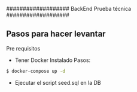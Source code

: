 ###################
BackEnd Prueba técnica
###################

## Pasos para hacer levantar
Pre requisitos 
 - Tener Docker Instalado
Pasos:
```bash
$ docker-compose up -d
```
 - Ejecutar el script seed.sql en la DB
